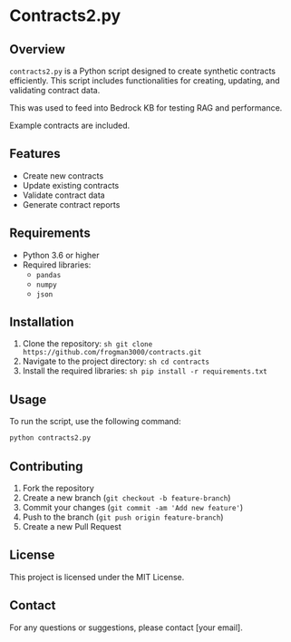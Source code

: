 # Contracts2.py

## Overview
`contracts2.py` is a Python script designed to create synthetic contracts efficiently. This script includes functionalities for creating, updating, and validating contract data.  

This was used to feed into Bedrock KB for testing RAG and performance.

Example contracts are included.

## Features
- Create new contracts
- Update existing contracts
- Validate contract data
- Generate contract reports

## Requirements
- Python 3.6 or higher
- Required libraries:
    - `pandas`
    - `numpy`
    - `json`

## Installation
1. Clone the repository:
        ```sh
        git clone https://github.com/frogman3000/contracts.git
        ```
2. Navigate to the project directory:
        ```sh
        cd contracts
        ```
3. Install the required libraries:
        ```sh
        pip install -r requirements.txt
        ```

## Usage
To run the script, use the following command:
```sh
python contracts2.py
```

## Contributing
1. Fork the repository
2. Create a new branch (`git checkout -b feature-branch`)
3. Commit your changes (`git commit -am 'Add new feature'`)
4. Push to the branch (`git push origin feature-branch`)
5. Create a new Pull Request

## License
This project is licensed under the MIT License.

## Contact
For any questions or suggestions, please contact [your email].
